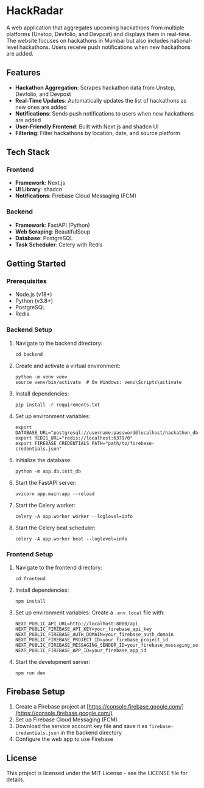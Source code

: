 # HackRadar

A web application that aggregates upcoming hackathons from multiple platforms (Unstop, Devfolio, and Devpost) and displays them in real-time. The website focuses on hackathons in Mumbai but also includes national-level hackathons. Users receive push notifications when new hackathons are added.

## Features

- **Hackathon Aggregation**: Scrapes hackathon data from Unstop, Devfolio, and Devpost
- **Real-Time Updates**: Automatically updates the list of hackathons as new ones are added
- **Notifications**: Sends push notifications to users when new hackathons are added
- **User-Friendly Frontend**: Built with Next.js and shadcn UI
- **Filtering**: Filter hackathons by location, date, and source platform

## Tech Stack

### Frontend
- **Framework**: Next.js
- **UI Library**: shadcn
- **Notifications**: Firebase Cloud Messaging (FCM)

### Backend
- **Framework**: FastAPI (Python)
- **Web Scraping**: BeautifulSoup
- **Database**: PostgreSQL
- **Task Scheduler**: Celery with Redis

## Getting Started

### Prerequisites
- Node.js (v18+)
- Python (v3.8+)
- PostgreSQL
- Redis

### Backend Setup

1. Navigate to the backend directory:
   ```
   cd backend
   ```

2. Create and activate a virtual environment:
   ```
   python -m venv venv
   source venv/bin/activate  # On Windows: venv\Scripts\activate
   ```

3. Install dependencies:
   ```
   pip install -r requirements.txt
   ```

4. Set up environment variables:
   ```
   export DATABASE_URL="postgresql://username:password@localhost/hackathon_db"
   export REDIS_URL="redis://localhost:6379/0"
   export FIREBASE_CREDENTIALS_PATH="path/to/firebase-credentials.json"
   ```

5. Initialize the database:
   ```
   python -m app.db.init_db
   ```

6. Start the FastAPI server:
   ```
   uvicorn app.main:app --reload
   ```

7. Start the Celery worker:
   ```
   celery -A app.worker worker --loglevel=info
   ```

8. Start the Celery beat scheduler:
   ```
   celery -A app.worker beat --loglevel=info
   ```

### Frontend Setup

1. Navigate to the frontend directory:
   ```
   cd frontend
   ```

2. Install dependencies:
   ```
   npm install
   ```

3. Set up environment variables:
   Create a `.env.local` file with:
   ```
   NEXT_PUBLIC_API_URL=http://localhost:8000/api
   NEXT_PUBLIC_FIREBASE_API_KEY=your_firebase_api_key
   NEXT_PUBLIC_FIREBASE_AUTH_DOMAIN=your_firebase_auth_domain
   NEXT_PUBLIC_FIREBASE_PROJECT_ID=your_firebase_project_id
   NEXT_PUBLIC_FIREBASE_MESSAGING_SENDER_ID=your_firebase_messaging_sender_id
   NEXT_PUBLIC_FIREBASE_APP_ID=your_firebase_app_id
   ```

4. Start the development server:
   ```
   npm run dev
   ```

## Firebase Setup

1. Create a Firebase project at [https://console.firebase.google.com/](https://console.firebase.google.com/)
2. Set up Firebase Cloud Messaging (FCM)
3. Download the service account key file and save it as `firebase-credentials.json` in the backend directory
4. Configure the web app to use Firebase

## License

This project is licensed under the MIT License - see the LICENSE file for details. 
